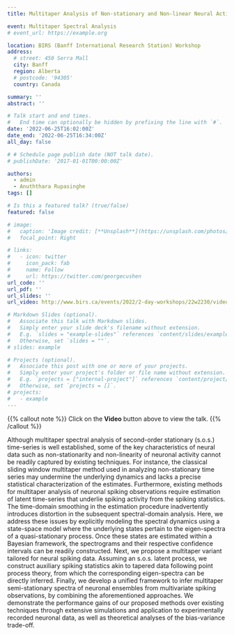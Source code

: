 ```yaml
---
title: Multitaper Analysis of Non-stationary and Non-linear Neural Activity

event: Multitaper Spectral Analysis 
# event_url: https://example.org

location: BIRS (Banff International Research Station) Workshop
address:
  # street: 450 Serra Mall
  city: Banff
  region: Alberta
  # postcode: '94305'
  country: Canada

summary: ''
abstract: ''

# Talk start and end times.
#   End time can optionally be hidden by prefixing the line with `#`.
date: '2022-06-25T16:02:00Z'
date_end: '2022-06-25T16:34:00Z'
all_day: false

# # Schedule page publish date (NOT talk date).
# publishDate: '2017-01-01T00:00:00Z'

authors:
  - admin
  - Anuththara Rupasinghe
tags: []

# Is this a featured talk? (true/false)
featured: false

# image:
#   caption: 'Image credit: [**Unsplash**](https://unsplash.com/photos/bzdhc5b3Bxs)'
#   focal_point: Right

# links:
#   - icon: twitter
#     icon_pack: fab
#     name: Follow
#     url: https://twitter.com/georgecushen
url_code: ''
url_pdf: ''
url_slides: ''
url_video: http://www.birs.ca/events/2022/2-day-workshops/22w2230/videos/watch/202206251602-Das.html

# Markdown Slides (optional).
#   Associate this talk with Markdown slides.
#   Simply enter your slide deck's filename without extension.
#   E.g. `slides = "example-slides"` references `content/slides/example-slides.md`.
#   Otherwise, set `slides = ""`.
# slides: example

# Projects (optional).
#   Associate this post with one or more of your projects.
#   Simply enter your project's folder or file name without extension.
#   E.g. `projects = ["internal-project"]` references `content/project/deep-learning/index.md`.
#   Otherwise, set `projects = []`.
# projects:
#   - example
---
```


{{% callout note %}}
Click on the **Video** button above to view the talk.
{{% /callout %}}

Although multitaper spectral analysis of second-order stationary (s.o.s.) time-series is well established, some of the key characteristics of neural data such as non-stationarity and non-linearity of neuronal activity cannot be readily captured by existing techniques. For instance, the classical sliding window multitaper method used in analyzing non-stationary time series may undermine the underlying dynamics and lacks a precise statistical characterization of the estimates. Furthermore, existing methods for multitaper analysis of neuronal spiking observations require estimation of latent time-series that underlie spiking activity from the spiking statistics. The time-domain smoothing in the estimation procedure inadvertently introduces distortion in the subsequent spectral-domain analysis. Here, we address these issues by explicitly modeling the spectral dynamics using a state-space model where the underlying states pertain to the eigen-spectra of a quasi-stationary process. Once these states are estimated within a Bayesian framework, the spectrograms and their respective confidence intervals can be readily constructed. Next, we propose a multitaper variant tailored for neural spiking data. Assuming an s.o.s. latent process, we construct auxiliary spiking statistics akin to tapered data following point process theory, from which the corresponding eigen-spectra can be directly inferred. Finally, we develop a unified framework to infer multitaper semi-stationary spectra of neuronal ensembles from multivariate spiking observations, by combining the aforementioned approaches. We demonstrate the performance gains of our proposed methods over existing techniques through extensive simulations and application to experimentally recorded neuronal data, as well as theoretical analyses of the bias-variance trade-off.